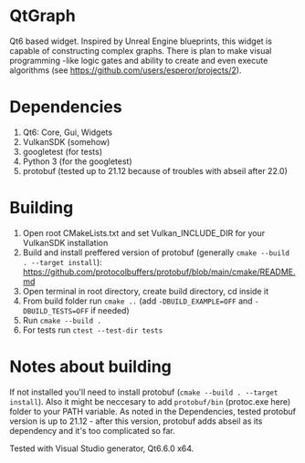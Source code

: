 # QtGraph
Qt6 based widget. Inspired by Unreal Engine blueprints, this widget is capable of constructing complex graphs. There is plan to make visual programming -like logic gates and ability to create and even execute algorithms (see https://github.com/users/esperor/projects/2).

# Dependencies

1. Qt6: Core, Gui, Widgets
2. VulkanSDK (somehow)
3. googletest (for tests)
4. Python 3 (for the googletest)
5. protobuf (tested up to 21.12 because of troubles with abseil after 22.0)

# Building

1. Open root CMakeLists.txt and set Vulkan_INCLUDE_DIR for your VulkanSDK installation
2. Build and install preffered version of protobuf (generally `cmake --build . --target install`): https://github.com/protocolbuffers/protobuf/blob/main/cmake/README.md
3. Open terminal in root directory, create build directory, cd inside it
4. From build folder run ``` cmake .. ``` (add `-DBUILD_EXAMPLE=OFF` and `-DBUILD_TESTS=OFF` if needed)
5. Run ``` cmake --build . ```
6. For tests run ``` ctest --test-dir tests ```

# Notes about building

If not installed you'll need to install protobuf (``` cmake --build . --target install ```). Also it might be neccesary to add `protobuf/bin` (protoc.exe here) folder to your PATH variable. 
As noted in the Dependencies, tested protobuf version is up to 21.12 - after this version, protobuf adds abseil as its dependency and it's too complicated so far.

Tested with Visual Studio generator, Qt6.6.0 x64.
